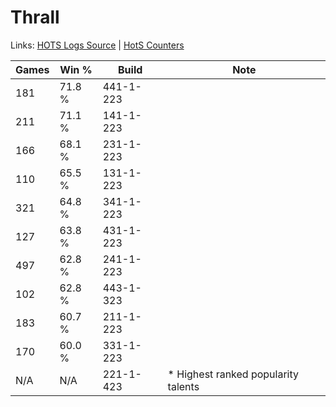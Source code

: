 # Thrall

Links: [HOTS Logs Source](https://www.hotslogs.com/Sitewide/HeroDetails?Hero=Thrall) | [HotS Counters](http://hotscounters.com/#/hero/Thrall)

Games  | Win %  | Build     | Note
-----  | -----  | -----     | ----
181    | 71.8 % | 441-1-223 | 
211    | 71.1 % | 141-1-223 | 
166    | 68.1 % | 231-1-223 | 
110    | 65.5 % | 131-1-223 | 
321    | 64.8 % | 341-1-223 | 
127    | 63.8 % | 431-1-223 | 
497    | 62.8 % | 241-1-223 | 
102    | 62.8 % | 443-1-323 | 
183    | 60.7 % | 211-1-223 | 
170    | 60.0 % | 331-1-223 | 
N/A    | N/A    | 221-1-423 | * Highest ranked popularity talents
